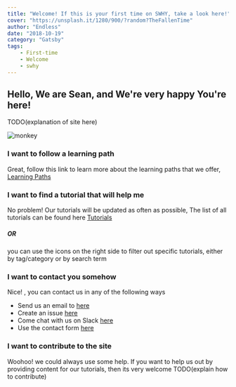 ```yaml
---
title: "Welcome! If this is your first time on SWHY, take a look here!"
cover: "https://unsplash.it/1280/900/?random?TheFallenTime"
author: "Endless"
date: "2018-10-19"
category: "Gatsby"
tags:
    - First-time
    - Welcome
    - swhy
---
```



## Hello, We are Sean, and We're very happy You're here!

TODO(explanation of site here)

![monkey](./photo-1463852247062-1bbca38f7805.jpg)

### I want to follow a learning path

Great, follow this link to learn more about the learning paths that we offer, [Learning Paths](../pages/1--Learning-Paths/index)

### I want to find a tutorial that will help me

No problem! Our tutorials will be updated as often as possible, The list of all tutorials can be found here [Tutorials](/)

##### OR

you can use the icons on the right side to filter out  specific tutorials, either by tag/category or by search term

### I want to contact you somehow

Nice! , you can contact us in any of the following ways

+ Send us an email to [here](mailto:seanwillhelpyou@gmail.com)
+ Create an issue [here](https://github.com/RH-sdavey/sean-will-help-you/issues/new/choose)
+ Come chat with us on Slack [here](https://app.slack.com/client/TLMMVFQ1X/CLVTNC1MM)
+ Use the contact form [here](/contact)


### I want to contribute to the site

Woohoo! we could always use some help. If you want to help us out by providing content for our tutorials, then its very welcome TODO(explain how to contribute)
